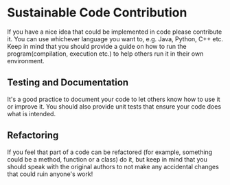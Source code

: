 # Sustainable Code Contribution
If you have a nice idea that could be implemented in code please contribute it. You can use whichever language you want to, e.g. Java, Python, C++ etc. Keep in mind that you should provide a guide on how to run the program(compilation, execution etc.) to help others run it in their own environment.

## Testing and Documentation
It's a good practice to document your code to let others know how to use it or improve it. You should also provide unit tests that ensure your code does what is intended.

## Refactoring
If you feel that part of a code can be refactored (for example, something could be a method, function or a class) do it, but keep in mind that you should speak with the original authors to not make any accidental changes that could ruin anyone's work!